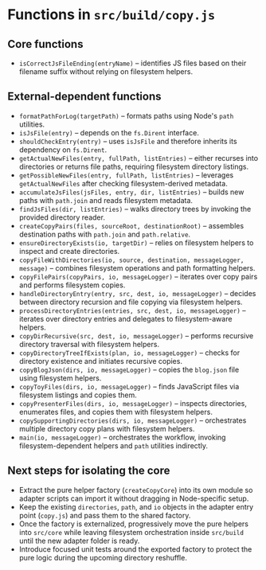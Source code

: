 # Functions in `src/build/copy.js`

## Core functions
- `isCorrectJsFileEnding(entryName)` – identifies JS files based on their filename suffix without relying on filesystem helpers.

## External-dependent functions
- `formatPathForLog(targetPath)` – formats paths using Node's `path` utilities.
- `isJsFile(entry)` – depends on the `fs.Dirent` interface.
- `shouldCheckEntry(entry)` – uses `isJsFile` and therefore inherits its dependency on `fs.Dirent`.
- `getActualNewFiles(entry, fullPath, listEntries)` – either recurses into directories or returns file paths, requiring filesystem directory listings.
- `getPossibleNewFiles(entry, fullPath, listEntries)` – leverages `getActualNewFiles` after checking filesystem-derived metadata.
- `accumulateJsFiles(jsFiles, entry, dir, listEntries)` – builds new paths with `path.join` and reads filesystem metadata.
- `findJsFiles(dir, listEntries)` – walks directory trees by invoking the provided directory reader.
- `createCopyPairs(files, sourceRoot, destinationRoot)` – assembles destination paths with `path.join` and `path.relative`.
- `ensureDirectoryExists(io, targetDir)` – relies on filesystem helpers to inspect and create directories.
- `copyFileWithDirectories(io, source, destination, messageLogger, message)` – combines filesystem operations and path formatting helpers.
- `copyFilePairs(copyPairs, io, messageLogger)` – iterates over copy pairs and performs filesystem copies.
- `handleDirectoryEntry(entry, src, dest, io, messageLogger)` – decides between directory recursion and file copying via filesystem helpers.
- `processDirectoryEntries(entries, src, dest, io, messageLogger)` – iterates over directory entries and delegates to filesystem-aware helpers.
- `copyDirRecursive(src, dest, io, messageLogger)` – performs recursive directory traversal with filesystem helpers.
- `copyDirectoryTreeIfExists(plan, io, messageLogger)` – checks for directory existence and initiates recursive copies.
- `copyBlogJson(dirs, io, messageLogger)` – copies the `blog.json` file using filesystem helpers.
- `copyToyFiles(dirs, io, messageLogger)` – finds JavaScript files via filesystem listings and copies them.
- `copyPresenterFiles(dirs, io, messageLogger)` – inspects directories, enumerates files, and copies them with filesystem helpers.
- `copySupportingDirectories(dirs, io, messageLogger)` – orchestrates multiple directory copy plans with filesystem helpers.
- `main(io, messageLogger)` – orchestrates the workflow, invoking filesystem-dependent helpers and `path` utilities indirectly.

## Next steps for isolating the core
- Extract the pure helper factory (`createCopyCore`) into its own module so adapter scripts can import it without dragging in Node-specific setup.
- Keep the existing `directories`, `path`, and `io` objects in the adapter entry point (`copy.js`) and pass them to the shared factory.
- Once the factory is externalized, progressively move the pure helpers into `src/core` while leaving filesystem orchestration inside `src/build` until the new adapter folder is ready.
- Introduce focused unit tests around the exported factory to protect the pure logic during the upcoming directory reshuffle.
